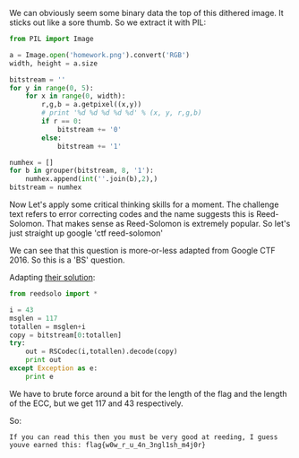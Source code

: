We can obviously seem some binary data the top of this dithered image. It sticks out like a sore thumb.
So we extract it with PIL:

```python
from PIL import Image

a = Image.open('homework.png').convert('RGB')
width, height = a.size

bitstream = ''
for y in range(0, 5):
    for x in range(0, width):
        r,g,b = a.getpixel((x,y))
        # print '%d %d %d %d %d' % (x, y, r,g,b)
        if r == 0:
            bitstream += '0'
        else:
            bitstream += '1'

numhex = []
for b in grouper(bitstream, 8, '1'):
    numhex.append(int(''.join(b),2),)
bitstream = numhex
```

Now Let's apply some critical thinking skills for a moment.
The challenge text refers to error correcting codes and the name suggests this is Reed-Solomon.
That makes sense as Reed-Solomon is extremely popular. So let's just straight up google 'ctf reed-solomon'

We can see that this question is more-or-less adapted from Google CTF 2016. So this is a 'BS' question.

Adapting [their solution](http://fadec0d3.blogspot.com/2016/05/google-ctf-2016-magic-codes-250.html):

```python
from reedsolo import *

i = 43
msglen = 117
totallen = msglen+i
copy = bitstream[0:totallen]
try:
    out = RSCodec(i,totallen).decode(copy)
    print out
except Exception as e:
    print e

```

We have to brute force around a bit for the length of the flag and the length of the ECC, but we get 117 and 43 respectively.

So:

`If you can read this then you must be very good at reeding, I guess youve earned this: flag{w0w_r_u_4n_3ngl1sh_m4j0r}`
